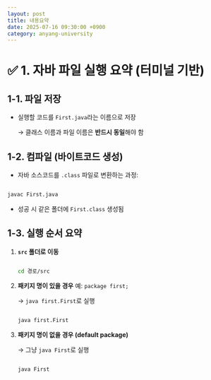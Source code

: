 ```yaml
---
layout: post
title: 내용요약
date: 2025-07-16 09:30:00 +0900
category: anyang-university
---
```

# ✅ 1. 자바 파일 실행 요약 (터미널 기반)

## 1-1. 파일 저장

- 실행할 코드를 `First.java`라는 이름으로 저장
    
    → 클래스 이름과 파일 이름은 **반드시 동일**해야 함
    

## 1-2. 컴파일 (바이트코드 생성)

- 자바 소스코드를 `.class` 파일로 변환하는 과정:

```bash

javac First.java

```

- 성공 시 같은 폴더에 `First.class` 생성됨

## 1-3. 실행 순서 요약

1. **`src` 폴더로 이동**
    
    ```bash
    
    cd 경로/src
    
    ```
    
2. **패키지 명이 있을 경우** 예: `package first;`
    
    → `java first.First`로 실행
    
    ```bash
    
    java first.First
    
    ```
    
3. **패키지 명이 없을 경우 (default package)**
    
    → 그냥 `java First`로 실행
    
    ```bash
    
    java First
    
    ```